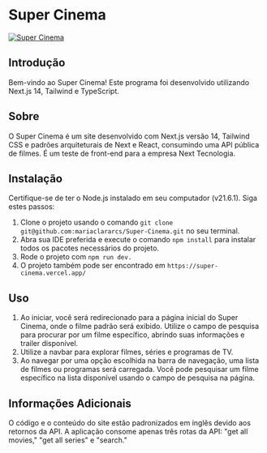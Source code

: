 # Super Cinema

[![Super Cinema](https://github.com/mariaclararcs/)](https://github.com/mariaclararcs/)

## Introdução

Bem-vindo ao Super Cinema! Este programa foi desenvolvido utilizando Next.js 14, Tailwind e TypeScript.

## Sobre
O Super Cinema é um site desenvolvido com Next.js versão 14, Tailwind CSS e padrões arquiteturais de Next e React, consumindo uma API pública de filmes. É um teste de front-end para a empresa Next Tecnologia. 

## Instalação

Certifique-se de ter o Node.js instalado em seu computador (v21.6.1). Siga estes passos:

1. Clone o projeto usando o comando `git clone git@github.com:mariaclararcs/Super-Cinema.git` no seu terminal.
2. Abra sua IDE preferida e execute o comando `npm install` para instalar todos os pacotes necessários do projeto.
3. Rode o projeto com `npm run dev.`
4. O projeto também pode ser encontrado em `https://super-cinema.vercel.app/`

## Uso

1. Ao iniciar, você será redirecionado para a página inicial do Super Cinema, onde o filme padrão será exibido. Utilize o campo de pesquisa para procurar por um filme específico, abrindo suas informações e trailer disponível.
2. Utilize a navbar para explorar filmes, séries e programas de TV.
3. Ao navegar por uma opção escolhida na barra de navegação, uma lista de filmes ou programas será carregada. Você pode pesquisar um filme específico na lista disponível usando o campo de pesquisa na página.

## Informações Adicionais

O código e o conteúdo do site estão padronizados em inglês devido aos retornos da API. 
A aplicação consome apenas três rotas da API: "get all movies," "get all series" e "search."
